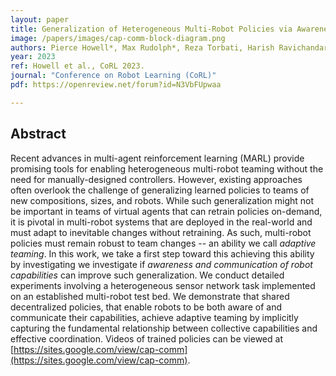 ```yaml
---
layout: paper
title: Generalization of Heterogeneous Multi-Robot Policies via Awareness and Communication of Capabilities
image: /papers/images/cap-comm-block-diagram.png
authors: Pierce Howell*, Max Rudolph*, Reza Torbati, Harish Ravichandar<br />(* equal contribution)
year: 2023
ref: Howell et al., CoRL 2023.
journal: "Conference on Robot Learning (CoRL)"
pdf: https://openreview.net/forum?id=N3VbFUpwaa

---
```


## Abstract

Recent advances in multi-agent reinforcement learning (MARL) provide promising tools for enabling heterogeneous multi-robot teaming without the need for manually-designed controllers. However, existing approaches often overlook the challenge of generalizing learned policies to teams of new compositions, sizes, and robots. While such generalization might not be important in teams of virtual agents that can retrain policies on-demand, it is pivotal in multi-robot systems that are deployed in the real-world and must adapt to inevitable changes without retraining. As such, multi-robot policies must remain robust to team changes -- an ability we call _adaptive teaming_. In this work, we take a first step toward this achieving this ability by investigating we investigate if _awareness and communication of robot capabilities_ can improve such generalization. We conduct detailed experiments involving a heterogeneous sensor network task implemented on an established multi-robot test bed. We demonstrate that shared decentralized policies, that enable robots to be both aware of and communicate their capabilities, achieve adaptive teaming by implicitly capturing the fundamental relationship between collective capabilities and effective coordination. Videos of trained policies can be viewed at [https://sites.google.com/view/cap-comm](https://sites.google.com/view/cap-comm).
